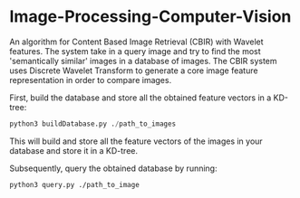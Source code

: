 # Image-Processing-Computer-Vision

An algorithm for Content Based Image Retrieval (CBIR) with Wavelet features. The system take in a query image and try 
to find the most 'semantically similar' images in a database of images. The CBIR system uses Discrete Wavelet 
Transform to generate a core image feature representation in order to compare images.

First, build the database and store all the obtained feature vectors in a KD-tree:

```python
python3 buildDatabase.py ./path_to_images
```
This will build and store all the feature vectors of the images in your database and store it in a KD-tree.

Subsequently, query the obtained database by running:

```bash
python3 query.py ./path_to_image
```
